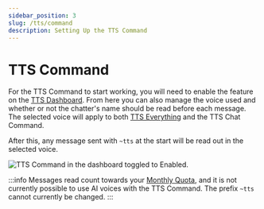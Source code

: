 ```yaml
---
sidebar_position: 3
slug: /tts/command
description: Setting Up the TTS Command
---
```


# TTS Command

For the TTS Command to start working, you will need to enable the feature on the [TTS Dashboard](https://peepostream.com/tts). From here you can also manage the voice used and whether or not the chatter's name should be read before each message. The selected voice will apply to both [TTS Everything](/tts/ttse) and the TTS Chat Command.

After this, any message sent with `~tts` at the start will be read out in the selected voice.

![TTS Command in the dashboard toggled to Enabled.](@site/static/img/Chat_Commands_Enabled.png)

:::info
Messages read count towards your [Monthly Quota](/account/billing#plans), and it is not currently possible to use AI voices with the TTS Command. The prefix `~tts` cannot currently be changed.
:::